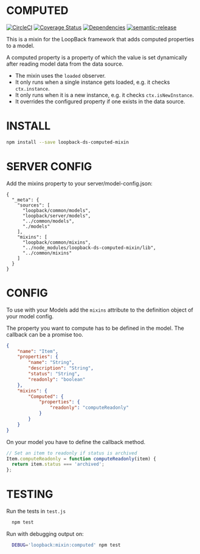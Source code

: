 COMPUTED
================

[![CircleCI](https://circleci.com/gh/fullcube/loopback-ds-computed-mixin.svg?style=svg)](https://circleci.com/gh/fullcube/loopback-ds-computed-mixin) [![Coverage Status](https://coveralls.io/repos/github/fullcube/loopback-ds-computed-mixin/badge.svg?branch=master)](https://coveralls.io/github/fullcube/loopback-ds-computed-mixin?branch=master) [![Dependencies](http://img.shields.io/david/fullcube/loopback-ds-computed-mixin.svg?style=flat)](https://david-dm.org/fullcube/loopback-ds-computed-mixin) [![semantic-release](https://img.shields.io/badge/%20%20%F0%9F%93%A6%F0%9F%9A%80-semantic--release-e10079.svg)](https://github.com/semantic-release/semantic-release)

This is a mixin for the LoopBack framework that adds computed properties to a model.

A computed property is a property of which the value is set dynamically after reading model data from the data source.

- The mixin uses the `loaded` observer.
- It only runs when a single instance gets loaded, e.g. it checks `ctx.instance`.
- It only runs when it is a new instance, e.g. it checks `ctx.isNewInstance`.
- It overrides the configured property if one exists in the data source.

INSTALL
=============

```bash
npm install --save loopback-ds-computed-mixin
```

SERVER CONFIG
=============
Add the mixins property to your server/model-config.json:

```
{
  "_meta": {
    "sources": [
      "loopback/common/models",
      "loopback/server/models",
      "../common/models",
      "./models"
    ],
    "mixins": [
      "loopback/common/mixins",
      "../node_modules/loopback-ds-computed-mixin/lib",
      "../common/mixins"
    ]
  }
}
```

CONFIG
=============

To use with your Models add the `mixins` attribute to the definition object of your model config.

The property you want to compute has to be defined in the model. The callback can be a promise too.

```json
{
    "name": "Item",
    "properties": {
        "name": "String",
        "description": "String",
        "status": "String",
        "readonly": "boolean"
    },
    "mixins": {
        "Computed": {
            "properties": {
                "readonly": "computeReadonly"
            }
        }
    }
}
```

On your model you have to define the callback method.

```javascript
// Set an item to readonly if status is archived
Item.computeReadonly = function computeReadonly(item) {
  return item.status === 'archived';
};

```

TESTING
=============

Run the tests in `test.js`

```bash
  npm test
```

Run with debugging output on:

```bash
  DEBUG='loopback:mixin:computed' npm test
```
